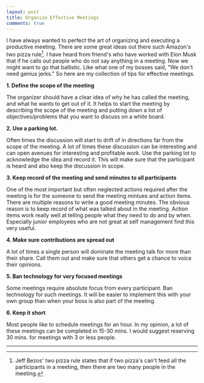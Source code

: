 ```yaml
---
layout: post
title: Organize Effective Meetings
comments: true
---
```

I have always wanted to perfect the art of organizing and executing a productive meeting. There are some great ideas out there such Amazon's two pizza rule[^1]. I have heard from friend's who have worked with Elon Musk that if he calls out people who do not say anything in a meeting. Now we might want to go that ballistic. Like what one of my bosses said, "We don't need genius jerks." So here are my collection of tips for effective meetings.

**1. Define the scope of the meeting**

The organizer should have a clear idea of why he has called the meeting, and what he wants to get out of it. It helps to start the meeting by describing the scope of the meeting and putting down a list of objectives/problems that you want to discuss on a white board. 

**2. Use a parking lot.**

Often times the discussion will start to drift of in directions far from the scope of the meeting. A lot of times these discussion can be interesting and can open avenues for interesting and profitable work. Use the parking lot to acknowledge the idea and record it. This will make sure that the participant is heard and also keep the discussion in scope. 

**3. Keep record of the meeting and send minutes to all participants**

One of the most important but often neglected actions required after the meeting is for the someone to send the meeting mintues and action items. There are multiple reasons to write a good meeting minutes. The obvious reason is to keep record of what was talked about in the meeting. Action items work really well at telling people what they need to do and by when. Especially junior employees who are not great at self management find this very useful. 

**4. Make sure contributions are spread out**

A lot of times a single person will dominate the meeting talk for more than their share. Call them out and make sure that others get a chance to voice their opinions. 

**5. Ban technology for very focused meetings**

Some meetings require absolute focus from every participant. Ban technology for such meetings. It will be easier to implement this with your own group than when your boss is also part of the meeting. 

**6. Keep it short**

Most people like to schedule meetings for an hour. In my opinion, a lot of these meetings can be completed in 15-30 mins. I would suggest reserving 30 mins. for meetings with 3 or less people. 







-----------------
[^1]: Jeff Bezos' two pizza rule states that if two pizza's can't feed all the participants in a meeting, then there are two many people in the meeting. 
